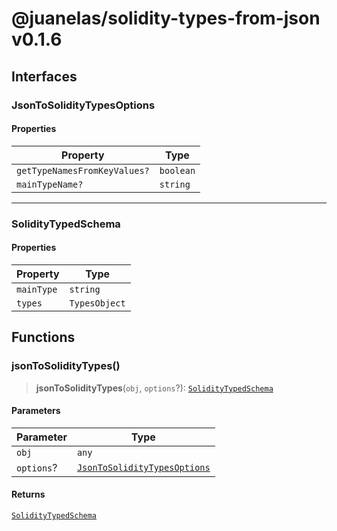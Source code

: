 # @juanelas/solidity-types-from-json v0.1.6

## Interfaces

### JsonToSolidityTypesOptions

#### Properties

| Property | Type |
| ------ | ------ |
| `getTypeNamesFromKeyValues?` | `boolean` |
| `mainTypeName?` | `string` |

***

### SolidityTypedSchema

#### Properties

| Property | Type |
| ------ | ------ |
| `mainType` | `string` |
| `types` | `TypesObject` |

## Functions

### jsonToSolidityTypes()

> **jsonToSolidityTypes**(`obj`, `options`?): [`SolidityTypedSchema`](API.md#soliditytypedschema)

#### Parameters

| Parameter | Type |
| ------ | ------ |
| `obj` | `any` |
| `options`? | [`JsonToSolidityTypesOptions`](API.md#jsontosoliditytypesoptions) |

#### Returns

[`SolidityTypedSchema`](API.md#soliditytypedschema)
